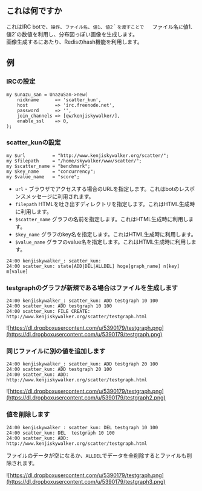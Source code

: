 
## これは何ですか

これはIRC botで、`操作`、`ファイル名`、`値1`、`値2｀を渡すことで  
`ファイル名`に`値1`、`値2`の数値を利用し、分布図っぽい画像を生成します。  
画像生成するにあたり、Redisのhash機能を利用します。

## 例

### IRCの設定

```
my $unazu_san = UnazuSan->new(
    nickname      => 'scatter_kun',
    host          => 'irc.freenode.net',
    password      => '',
    join_channels => [qw/kenjiskywalker/],
    enable_ssl    => 0,
);
```


### scatter_kunの設定

```
my $url          = "http://www.kenjiskywalker.org/scatter/";
my $filepath     = "/home/skywalker/www/scatter/";
my $scatter_name = "benchmark";
my $key_name     = "concurrency";
my $value_name   = "score";
```

- `url` - ブラウザでアクセスする場合のURLを指定します。これはbotのレスポンスメッセージに利用されます。
- `filepath` HTMLを吐き出すディレクトリを指定します。これはHTML生成時に利用します。
- `$scatter_name` グラフの名前を指定します。これはHTML生成時に利用します。
- `$key_name` グラフのkey名を指定します。これはHTML生成時に利用します。
- `$value_name` グラフのvalue名を指定します。これはHTML生成時に利用します。


```
24:00 kenjiskywalker_: scatter_kun:
24:00 scatter_kun: state[ADD|DEL|ALLDEL] hoge[graph_name] n[key] m[value]
```

### testgraphのグラフが新規である場合はファイルを生成します

```
24:00 kenjiskywalker_: scatter_kun: ADD testgraph 10 100
24:00 scatter_kun: ADD testgraph 10 100
24:00 scatter_kun: FILE CREATE: http://www.kenjiskywalker.org/scatter/testgraph.html
```

![https://dl.dropboxusercontent.com/u/5390179/testgraph.png](https://dl.dropboxusercontent.com/u/5390179/testgraph.png)

### 同じファイルに別の値を追加します

```
24:00 kenjiskywalker_: scatter_kun: ADD testgraph 20 100
24:00 scatter_kun: ADD testgraph 20 100
24:00 scatter_kun: ADD: http://www.kenjiskywalker.org/scatter/testgraph.html
```

![https://dl.dropboxusercontent.com/u/5390179/testgraph.png](https://dl.dropboxusercontent.com/u/5390179/testgraph2.png)

### 値を削除します

```
24:00 kenjiskywalker_: scatter_kun: DEL testgraph 10 100
24:00 scatter_kun: DEL  testgraph 10 100
24:00 scatter_kun: ADD: http://www.kenjiskywalker.org/scatter/testgraph.html
```

ファイルのデータが空になるか、`ALLDEL`でデータを全削除するとファイルも削除されます。

![https://dl.dropboxusercontent.com/u/5390179/testgraph.png](https://dl.dropboxusercontent.com/u/5390179/testgraph3.png)
